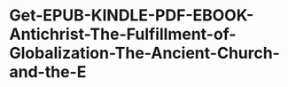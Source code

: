# Get-EPUB-KINDLE-PDF-EBOOK-Antichrist-The-Fulfillment-of-Globalization-The-Ancient-Church-and-the-E